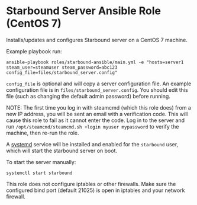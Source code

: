 # Starbound Server Ansible Role (CentOS 7)

Installs/updates and configures Starbound server on a CentOS 7 machine. 

Example playbook run:
	
    ansible-playbook roles/starbound-ansible/main.yml -e "hosts=server1 steam_user=steamuser steam_password=abc123 config_file=files/starbound_server.config"

`config_file` is optional and will copy a server configuration file. An example configuration file is in `files/starbound_server.config`. You should edit this file (such as changing the default admin password) before running.

NOTE: The first time you log in with steamcmd (which this role does) from a new IP address, you will be sent an email with a verification code. This will cause this role to fail as it cannot enter the code. Log in to the server and run `/opt/steamcmd/steamcmd.sh +login myuser mypassword` to verify the machine, then re-run the role.

A [systemd](https://en.wikipedia.org/wiki/Systemd) service will be installed and enabled for the `starbound` user, which will start the starbound server on boot. 

To start the server manually:
	
    systemctl start starbound

This role does not configure iptables or other firewalls. Make sure the configured bind port (default 21025) is open in iptables and your network firewall.